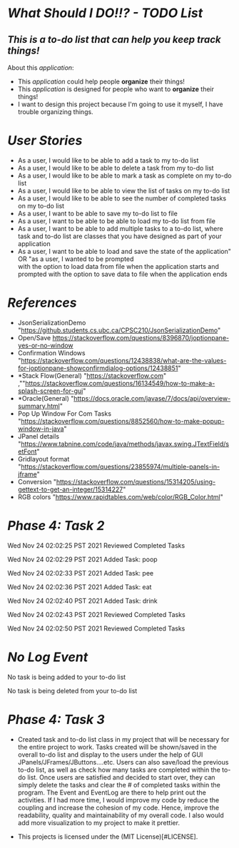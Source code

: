 # ***What Should I DO!!? - TODO List***

## *This is a to-do list that can help you keep track things!*

About this *application*:
- This *application* could help people **organize** their things!
- This *application* is designed for people who want to **organize** their things!
- I want to design this project because I'm going to use it myself, I have  trouble organizing things.


# *User Stories*

- As a user, I would like to be able to add a task to my to-do list
- As a user, I would like to be able to delete a task from my to-do list
- As a user, I would like to be able to mark a task as complete on my to-do list
- As a user, I would like to be able to view the list of tasks on my to-do list
- As a user, I would like to be able to see the number of completed tasks on my to-do list
- As a user, I want to be able to save my to-do list to file
- As a user, I want to be able to be able to load my to-do list from file
- As a user, I want to be able to add multiple tasks to a to-do list, where task and to-do list are classes 
  that you have designed as part of your application
- As a user, I want to be able to load and save the state of the application" OR "as a user, I wanted to be prompted  
  with the option to load data from file when the application starts and prompted with the option to save data to file 
  when the application ends

# *References*
- JsonSerializationDemo "https://github.students.cs.ubc.ca/CPSC210/JsonSerializationDemo"
- Open/Save https://stackoverflow.com/questions/8396870/joptionpane-yes-or-no-window
- Confirmation Windows "https://stackoverflow.com/questions/12438838/what-are-the-values-for-joptionpane-showconfirmdialog-options/12438851"
- *Stack Flow(General) "https://stackoverflow.com" ,""https://stackoverflow.com/questions/16134549/how-to-make-a-splash-screen-for-gui"
- *Oracle(General) "https://docs.oracle.com/javase/7/docs/api/overview-summary.html"
- Pop Up Window For Com Tasks "https://stackoverflow.com/questions/8852560/how-to-make-popup-window-in-java"
- JPanel details "https://www.tabnine.com/code/java/methods/javax.swing.JTextField/setFont"
- Gridlayout format "https://stackoverflow.com/questions/23855974/multiple-panels-in-jframe"
- Conversion "https://stackoverflow.com/questions/15314205/using-gettext-to-get-an-integer/15314227"
- RGB colors "https://www.rapidtables.com/web/color/RGB_Color.html"

# *Phase 4: Task 2*
Wed Nov 24 02:02:25 PST 2021
Reviewed Completed Tasks

Wed Nov 24 02:02:29 PST 2021
Added Task: poop

Wed Nov 24 02:02:33 PST 2021
Added Task: pee

Wed Nov 24 02:02:36 PST 2021
Added Task: eat

Wed Nov 24 02:02:40 PST 2021
Added Task: drink

Wed Nov 24 02:02:43 PST 2021
Reviewed Completed Tasks

Wed Nov 24 02:02:50 PST 2021
Reviewed Completed Tasks

# *No Log Event*
No task is being added to your to-do list

No task is being deleted from your to-do list

# *Phase 4: Task 3*
- Created task and to-do list class in my project that will be necessary for the entire project to work.
Tasks created will be shown/saved in the overall to-do list and display to the users under the help of 
GUI JPanels/JFrames/JButtons....etc. Users can also save/load the previous to-do list, as well as check
how many tasks are completed within the to-do list. Once users are satisfied and decided to start over, they
can simply delete the tasks and clear the # of completed tasks within the program. The Event and EventLog 
are there to help print out the activities. If I had more time, I would improve my code by reduce the coupling and 
increase the cohesion of my code. Hence, improve the readability, quality and maintainability of my overall code. 
I also would add more visualization to my project to make it prettier.

* This projects is licensed under the (MIT License)[#LICENSE].
